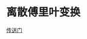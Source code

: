 # 离散傅里叶变换

[传送门](https://github.com/trekhleb/javascript-algorithms/tree/master/src/algorithms/math/fourier-transform)

